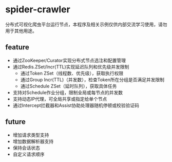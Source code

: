 # spider-crawler
分布式可视化爬虫平台运行节点，本程序及相关示例仅供内部交流学习使用，请勿用于其他用途。

## feature
- 通过ZooKeeper/Curator实现分布式节点选注和配置管理
- 通过Redis.ZSet/Incr(TTL)实现延迟队列和优先级并发限制
    - 通过Token ZSet（线程数、优先级），获取执行权限
    - 通过Group Incr(TTL)（并发数），检查Token所在分组是否满足并发限制
    - 通过Schedule ZSet（延时队列），获取具体任务
- 支持对Schedule作业分组，限制全局或每节点的并发数
- 支持动态IP代理，可全局共享或指定给单个节点
- 通过Intercept拦截器和Assist协助处理器随机停顿或校验验证码

## future
- 增加请求类型支持
- 增加数据解析器支持
- 保持会话状态
- 自定义请求顺序
